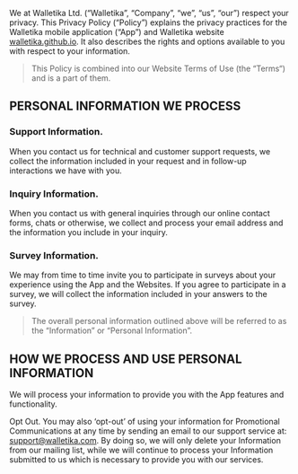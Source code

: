 We at Walletika Ltd. (“Walletika”, “Company”, “we”, “us”, “our”) respect your privacy. This Privacy Policy (“Policy”) explains the privacy practices for the Walletika mobile application (“App”) and Walletika website [walletika.github.io](https://walletika.github.io). It also describes the rights and options available to you with respect to your information.

> This Policy is combined into our Website Terms of Use (the “Terms“) and is a part of them.

## PERSONAL INFORMATION WE PROCESS

### Support Information. 
When you contact us for technical and customer support requests, we collect the information included in your request and in follow-up interactions we have with you.

### Inquiry Information. 
When you contact us with general inquiries through our online contact forms, chats or otherwise, we collect and process your email address and the information you include in your inquiry.

### Survey Information. 
We may from time to time invite you to participate in surveys about your experience using the App and the Websites. If you agree to participate in a survey, we will collect the information included in your answers to the survey. 

> The overall personal information outlined above will be referred to as the “Information” or “Personal Information”.

## HOW WE PROCESS AND USE PERSONAL INFORMATION

We will process your information to provide you with the App features and functionality.

Opt Out. You may also ‘opt-out’ of using your information for Promotional Communications at any time by sending an email to our support service at: support@walletika.com.  By doing so, we will only delete your Information from our mailing list, while we will continue to process your Information submitted to us which is necessary to provide you with our services.
